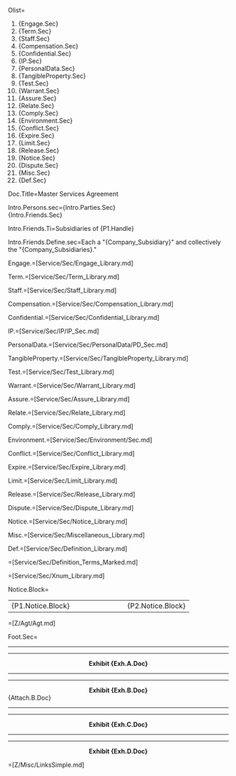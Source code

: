 Olist=<ol><li>{Engage.Sec}</li><li>{Term.Sec}</li><li>{Staff.Sec}</li><li>{Compensation.Sec}</li><li>{Confidential.Sec}</li><li>{IP.Sec}</li><li>{PersonalData.Sec}</li><li>{TangibleProperty.Sec}</li><li>{Test.Sec}</li><li>{Warrant.Sec}</li><li>{Assure.Sec}</li><li>{Relate.Sec}</li><li>{Comply.Sec}</li><li>{Environment.Sec}</li><li>{Conflict.Sec}</li><li>{Expire.Sec}</li><li>{Limit.Sec}</li><li>{Release.Sec}</li><li>{Notice.Sec}</li><li>{Dispute.Sec}</li><li>{Misc.Sec}</li><li>{Def.Sec}</li></ol>

Doc.Title=Master Services Agreement

Intro.Persons.sec={Intro.Parties.Sec}<br>{Intro.Friends.Sec}

Intro.Friends.Ti=Subsidiaries of {P1.Handle}

Intro.Friends.Define.sec=Each a "{Company_Subsidiary}" and collectively the "{Company_Subsidiaries}."

Engage.=[Service/Sec/Engage_Library.md]

Term.=[Service/Sec/Term_Library.md]

Staff.=[Service/Sec/Staff_Library.md]

Compensation.=[Service/Sec/Compensation_Library.md]

Confidential.=[Service/Sec/Confidential_Library.md]

IP.=[Service/Sec/IP/IP_Sec.md]

PersonalData.=[Service/Sec/PersonalData/PD_Sec.md]

TangibleProperty.=[Service/Sec/TangibleProperty_Library.md]

Test.=[Service/Sec/Test_Library.md]

Warrant.=[Service/Sec/Warrant_Library.md]

Assure.=[Service/Sec/Assure_Library.md]

Relate.=[Service/Sec/Relate_Library.md]

Comply.=[Service/Sec/Comply_Library.md]

Environment.=[Service/Sec/Environment/Sec.md]

Conflict.=[Service/Sec/Conflict_Library.md]

Expire.=[Service/Sec/Expire_Library.md]

Limit.=[Service/Sec/Limit_Library.md]

Release.=[Service/Sec/Release_Library.md]

Dispute.=[Service/Sec/Dispute_Library.md]

Notice.=[Service/Sec/Notice_Library.md]

Misc.=[Service/Sec/Miscellaneous_Library.md]

Def.=[Service/Sec/Definition_Library.md]

=[Service/Sec/Definition_Terms_Marked.md]

=[Service/Sec/Xnum_Library.md]

Notice.Block=<table><tbody><tr><td>{P1.Notice.Block}</td><td width="100"></td><td>{P2.Notice.Block}</td> </tr></tbody></table>

=[Z/Agt/Agt.md]

Foot.Sec=<hr><hr><center><b>Exhibit {Exh.A.Doc}</b></center><hr><hr><center><b>Exhibit {Exh.B.Doc}</b></center>{Attach.B.Doc}<hr><hr><center><b>Exhibit {Exh.C.Doc}</b></center><hr><hr><center><b>Exhibit {Exh.D.Doc}</b></center> 

=[Z/Misc/LinksSimple.md]